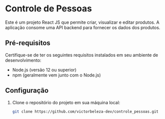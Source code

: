 # Controle de Pessoas

Este é um projeto React JS que permite criar, visualizar e editar produtos. A aplicação consome uma API backend para fornecer os dados dos produtos.

## Pré-requisitos

Certifique-se de ter os seguintes requisitos instalados em seu ambiente de desenvolvimento:

- Node.js (versão 12 ou superior)
- npm (geralmente vem junto com o Node.js)

## Configuração

1. Clone o repositório do projeto em sua máquina local:

   ```bash
   git clone https://github.com/victorbeleza-dev/controle_pessoas.git
